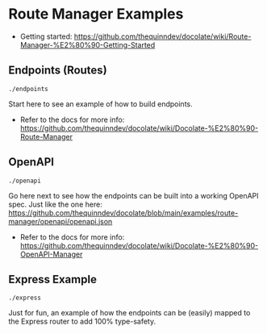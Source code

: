 # Route Manager Examples
* Getting started: https://github.com/thequinndev/docolate/wiki/Route-Manager-%E2%80%90-Getting-Started

## Endpoints (Routes)

``./endpoints``

Start here to see an example of how to build endpoints.
* Refer to the docs for more info: https://github.com/thequinndev/docolate/wiki/Docolate-%E2%80%90-Route-Manager

## OpenAPI

``./openapi``

Go here next to see how the endpoints can be built into a working OpenAPI spec. Just like the one here: https://github.com/thequinndev/docolate/blob/main/examples/route-manager/openapi/openapi.json
* Refer to the docs for more info: https://github.com/thequinndev/docolate/wiki/Docolate-%E2%80%90-OpenAPI-Manager

## Express Example

``./express``

Just for fun, an example of how the endpoints can be (easily) mapped to the Express router to add 100% type-safety.